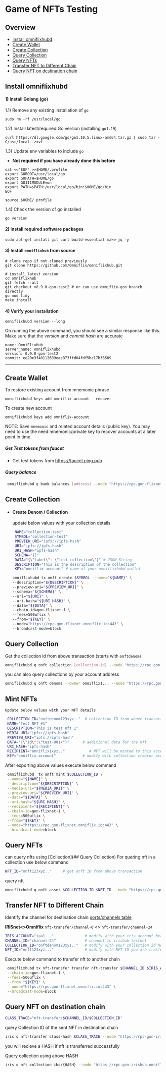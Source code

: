 # Game of NFTs Testing

## Overview
  - [Install omniflixhubd](#install-omniflixhubd)
  - [Create Wallet](#create-wallet)
  - [Create Collection](#create-collection)
  - [Query Collection](#query-collection)
  - [Query NFTs](#query-nfts)
  - [Transfer NFT to Different Chain](#transfer-nft-to-different-chain)
  - [Query NFT on destination chain](#query-nft-on-destination-chain)
  

## Install omniflixhubd

#### 1) Install Golang (go)

1.1) Remove any existing installation of `go`

```
sudo rm -rf /usr/local/go
```

1.2) Install latest/required Go version (installing `go1.19`)

```
curl https://dl.google.com/go/go1.19.5.linux-amd64.tar.gz | sudo tar -C/usr/local -zxvf -
```

1.3) Update env variables to include `go`
    
   - **Not required if you have already done this before**
```
cat <<'EOF' >>$HOME/.profile
export GOROOT=/usr/local/go
export GOPATH=$HOME/go
export GO111MODULE=on
export PATH=$PATH:/usr/local/go/bin:$HOME/go/bin
EOF

source $HOME/.profile
```

1.4) Check the version of go installed

```
go version
```

#### 2) Install required software packages

```
sudo apt-get install git curl build-essential make jq -y
```

#### 3) Install `omniflixhub` from source

```
# clone repo if not cloned previously 
git clone https://github.com/Omniflix/omniflixhub.git

# install latest version 
cd omniflixhub
git fetch --all
git checkout v0.9.0-gon-test2 # or can use omniflix-gon branch directly
go mod tidy
make install
```

#### 4) Verify your installation
```
omniflixhubd version --long
```

On running the above command, you should see a similar response like this. Make sure that the *version* and *commit hash* are accurate

```
name: OmniFlixHub
server_name: omniflixhubd
version: 0.9.0-gon-test2
commit: ee20e3f40112609eae373ffd04fdf5bc17b36589
```
---

## Create Wallet
To restore existing account from mnemonic phrase 
```
omniflixhubd keys add omniflix-account --recover
```

To create new account
```
omniflixhubd keys add omniflix-account
```

NOTE: Save `mnemonic` and related account details (public key). You may need to use the need mnemonic/private key to recover accounts at a later point in time.
##### Get Test tokens from faucet
   - Get test tokens from https://faucet.ping.pub
##### Query balance
   ```bash
    omniflixhubd q bank balances [address] --node "https://rpc.gon-flixnet.omniflix.io:443"
   ```

## Create Collection
- #### Create Denom / Collection
     update below values with your collection details
    ```bash
     NAME="collection-test"
     SYMBOL="collection-test"
     PREVIEW_URI="ipfs://ipfs-hash"
     URI="ipfs://ipfs-hash"
     URI_HASH="ipfs-hash"
     SCHEMA="{}"
     DATA="{\"label\": \"test collection\"}" # JSON String
     DESCRIPTION="this is the description of the collection"
     KEY="omniflix-account" # name of your omniflixhubd wallet
     ```
     
     ```bash
     omniflixhubd tx onft create $SYMBOL --name="${NAME}" \
     --description="${DESCRIPTION}" \
     --preview-uri="${PREVIEW_URI}" \
     --schema="${SCHEMA}" \
     --uri="${URI}" \
     --uri-hash="${URI_HASH}" \
     --data="${DATA}" \
     --chain-id=gon-flixnet-1 \
     --fees=500uflix \
     --from="${KEY}" \
     --node="https://rpc.gon-flixnet.omniflix.io:443" \
     --broadcast-mode=block
    ```
## Query Collection
  Get the collection id from above transaction (starts with `onftdenom`)
  ```bash
  omniflixhubd q onft collection [collection-id] --node "https://rpc.gon-flixnet.omniflix.io:443"
  ```
  you can also query collections by your account address
  ```bash
  omniflixhubd q onft denoms --owner omniflix1... --node "https://rpc.gon-flixnet.omniflix.io:443"
  ```

## Mint NFTs
    Update below values with your NFT details
   ```bash
    COLLECTION_ID="onftdenom123xyz.."  # collection ID from above transaction
    NAME="Test NFT #1"
    DESCRIPTION="This is test nft 1"
    MEDIA_URI="ipfs://ipfs-hash"
    PREVIEW_URI="ipfs://ipfs-hash"    
    DATA="{\"id\":\"test-001\"}"      # additional data for the nft
    URI_HASH="ipfs-hash"
    RECIPIENT="omniflix1xyz.."           # NFT will be minted to this account
    KEY="omniflix-account"            # modify with collection creator account name
   ```
    
   After exporting above values execute below command
    
   ```bash
    omniflixhubd  tx onft mint $COLLECTION_ID \
    --name="${NAME}" \
    --description="${DESCRIPTION}" \
    --media-uri="${MEDIA_URI}" \
    --preview-uri="${PREVIEW_URI}" \
    --data="${DATA}" \
    --uri-hash="${URI_HASH}" \
    --recipient="${RECIPIENT}" \
    --chain-id=gon-flixnet-1 \
    --fees=500uflix \
    --from="${KEY}" \
    --node="https://rpc.gon-flixnet.omniflix.io:443" \
    --broadcast-mode=block
   ```
   
## Query NFTs
  can query nfts using [Collection](## Query Collection)
  For quering nft in a collection use below command
  ```bash
  NFT_ID="onft123xyz.."     # get onft ID from above transaction 
  ```
  query nft
  ```bash
  omniflixhubd q onft asset $COLLECTION_ID $NFT_ID --node "https://rpc.gon-flixnet.omniflix.io:443"
  ```


## Transfer NFT to Different Chain
Identify the channel for destination chain 
[ports/channels table](https://github.com/game-of-nfts/gon-testnets/blob/main/doc/port-channel-table.md)

**IRISnet<>Omniflix** `nft-transfer/channel-0` <> `nft-transfer/channel-24`
```bash
IRIS_ACCOUNT="iaa1..."              # modify with your iris account here
CHANNEL_ID="channel-24"             # channel to irishub testnet
COLLECTION_ID="onftdenom123xyz.."   # modify with your collection id here
NFT_ID="onft123xyz..."              # modify with NFT ID you are trasferrring to another chain
```
Execute below command to transfer nft to another chain
```bash
 omniflixhubd tx nft-transfer transfer nft-transfer $CHANNEL_ID $IRIS_ACCOUNT $COLLECTION_ID $NFT_ID \
 --chain-id=gon-flixnet-1 \
 --fees=500uflix \
 --from "${KEY}" \
 --node="https://rpc.gon-flixnet.omniflx.io:443" \
 --broadcast-mode=block
```

## Query NFT on destination chain
```bash
CLASS_TRACE="nft-transfer/$CHANNEL_ID/$COLLECTION_ID"
```
query Collection ID of the sent NFT in destination chain
```bash
iris q nft-transfer class-hash $CLASS_TRACE --node "https://rpc-gon-irishub.omniflix.io:443"
```
you will recieve a HASH if nft is transferred successfully

Query collection using above HASH

```bash
iris q nft collection ibc/{HASH} --node "https://rpc-gon-irishub.omniflix.io:443"
```

